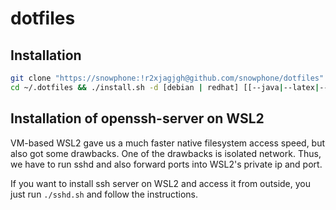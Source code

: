 # dotfiles

## Installation
~~~bash
git clone "https://snowphone:!r2xjagjgh@github.com/snowphone/dotfiles" ~/.dotfiles && \
cd ~/.dotfiles && ./install.sh -d [debian | redhat] [[--java|--latex|--boost|--fun] | [--all|-a]]
~~~

## Installation of openssh-server on WSL2
VM-based WSL2 gave us a much faster native filesystem access speed, but also got some drawbacks. One of the drawbacks is isolated network. Thus, we have to run sshd and also forward ports into WSL2's private ip and port.

If you want to install ssh server on WSL2 and access it from outside, you just run `./sshd.sh` and follow the instructions.
